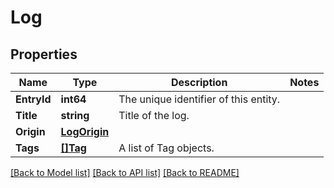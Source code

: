 # Log

## Properties

Name | Type | Description | Notes
------------ | ------------- | ------------- | -------------
**EntryId** | **int64** | The unique identifier of this entity. | 
**Title** | **string** | Title of the log. | 
**Origin** | [**LogOrigin**](LogOrigin.md) |  | 
**Tags** | [**[]Tag**](Tag.md) | A list of Tag objects. | 

[[Back to Model list]](../README.md#documentation-for-models) [[Back to API list]](../README.md#documentation-for-api-endpoints) [[Back to README]](../README.md)



